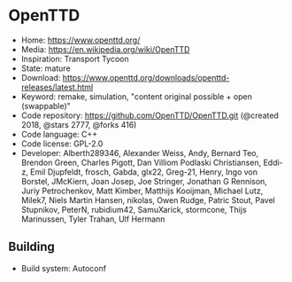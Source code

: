 # OpenTTD

- Home: https://www.openttd.org/
- Media: https://en.wikipedia.org/wiki/OpenTTD
- Inspiration: Transport Tycoon
- State: mature
- Download: https://www.openttd.org/downloads/openttd-releases/latest.html
- Keyword: remake, simulation, "content original possible + open (swappable)"
- Code repository: https://github.com/OpenTTD/OpenTTD.git (@created 2018, @stars 2777, @forks 416)
- Code language: C++
- Code license: GPL-2.0
- Developer: Alberth289346, Alexander Weiss, Andy, Bernard Teo, Brendon Green, Charles Pigott, Dan Villiom Podlaski Christiansen, Eddi-z, Emil Djupfeldt, frosch, Gabda, glx22, Greg-21, Henry, Ingo von Borstel, JMcKiern, Joan Josep, Joe Stringer, Jonathan G Rennison, Juriy Petrochenkov, Matt Kimber, Matthijs Kooijman, Michael Lutz, Milek7, Niels Martin Hansen, nikolas, Owen Rudge, Patric Stout, Pavel Stupnikov, PeterN, rubidium42, SamuXarick, stormcone, Thijs Marinussen, Tyler Trahan, Ulf Hermann

## Building

- Build system: Autoconf
